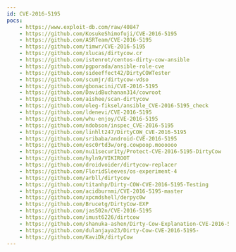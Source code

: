 ```yaml
---
id: CVE-2016-5195
pocs: 
    - https://www.exploit-db.com/raw/40847
    - https://github.com/KosukeShimofuji/CVE-2016-5195
    - https://github.com/ASRTeam/CVE-2016-5195
    - https://github.com/timwr/CVE-2016-5195
    - https://github.com/xlucas/dirtycow.cr
    - https://github.com/istenrot/centos-dirty-cow-ansible
    - https://github.com/pgporada/ansible-role-cve
    - https://github.com/sideeffect42/DirtyCOWTester
    - https://github.com/scumjr/dirtycow-vdso
    - https://github.com/gbonacini/CVE-2016-5195
    - https://github.com/DavidBuchanan314/cowroot
    - https://github.com/aishee/scan-dirtycow
    - https://github.com/oleg-fiksel/ansible_CVE-2016-5195_check
    - https://github.com/ldenevi/CVE-2016-5195
    - https://github.com/whu-enjoy/CVE-2016-5195
    - https://github.com/ndobson/inspec_CVE-2016-5195
    - https://github.com/linhlt247/DirtyCOW_CVE-2016-5195
    - https://github.com/sribaba/android-CVE-2016-5195
    - https://github.com/esc0rtd3w/org.cowpoop.moooooo
    - https://github.com/nu11secur1ty/Protect-CVE-2016-5195-DirtyCow
    - https://github.com/hyln9/VIKIROOT
    - https://github.com/droidvoider/dirtycow-replacer
    - https://github.com/FloridSleeves/os-experiment-4
    - https://github.com/arbll/dirtycow
    - https://github.com/titanhp/Dirty-COW-CVE-2016-5195-Testing
    - https://github.com/acidburnmi/CVE-2016-5195-master
    - https://github.com/xpcmdshell/derpyc0w
    - https://github.com/Brucetg/DirtyCow-EXP
    - https://github.com/jas502n/CVE-2016-5195
    - https://github.com/imust6226/dirtcow
    - https://github.com/shanuka-ashen/Dirty-Cow-Explanation-CVE-2016-5195-
    - https://github.com/dulanjaya23/Dirty-Cow-CVE-2016-5195-
    - https://github.com/KaviDk/dirtyCow
---
```

